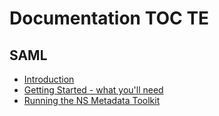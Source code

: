# Documentation TOC TE

## SAML

* [Introduction](https://github.com/Jeff-Green-NS/NS-LS-Documentation-TE/blob/master/docs/SAML-Introduction.md)
* [Getting Started - what you'll need](https://github.com/Jeff-Green-NS/NS-LS-Documentation-TE/blob/master/docs/SAML-What-You-Need.md)
* [Running the NS Metadata Toolkit](https://github.com/Jeff-Green-NS/NS-LS-Documentation-TE/blob/master/docs/SAML-Loading-NS-Metadata-Toolkit.md)
